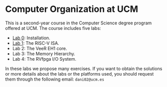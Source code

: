 # Computer Organization at UCM
This is a second-year course in the Computer Science degree program offered at UCM. The course includes five labs:

+ [Lab 0](https://github.com/artecs-group/RVfpga-sim-addons/tree/main/Computer_Organization/Lab0): Installation.
+ [Lab 1](https://github.com/artecs-group/RVfpga-sim-addons/tree/main/Computer_Organization/Lab1): The RISC-V ISA.
+ Lab 2: The VeeR EH1 core.
+ Lab 3: The Memory Hierarchy.
+ Lab 4: The RVfpga I/O System.

In these labs we propose many exercises. If you want to obtain the solutions or more details about the labs or the platforms used, you should request them through the following email: ```dani02@ucm.es```
